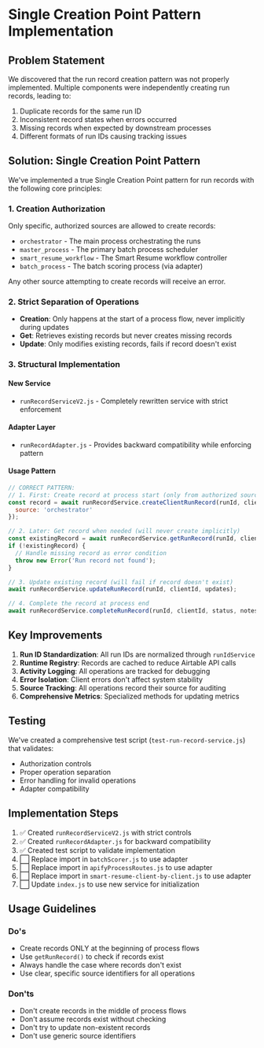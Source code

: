 # Single Creation Point Pattern Implementation

## Problem Statement

We discovered that the run record creation pattern was not properly implemented. Multiple components were independently creating run records, leading to:

1. Duplicate records for the same run ID
2. Inconsistent record states when errors occurred
3. Missing records when expected by downstream processes
4. Different formats of run IDs causing tracking issues

## Solution: Single Creation Point Pattern

We've implemented a true Single Creation Point pattern for run records with the following core principles:

### 1. Creation Authorization

Only specific, authorized sources are allowed to create records:
- `orchestrator` - The main process orchestrating the runs
- `master_process` - The primary batch process scheduler
- `smart_resume_workflow` - The Smart Resume workflow controller
- `batch_process` - The batch scoring process (via adapter)

Any other source attempting to create records will receive an error.

### 2. Strict Separation of Operations

- **Creation**: Only happens at the start of a process flow, never implicitly during updates
- **Get**: Retrieves existing records but never creates missing records
- **Update**: Only modifies existing records, fails if record doesn't exist

### 3. Structural Implementation

#### New Service

- `runRecordServiceV2.js` - Completely rewritten service with strict enforcement

#### Adapter Layer

- `runRecordAdapter.js` - Provides backward compatibility while enforcing pattern

#### Usage Pattern

```javascript
// CORRECT PATTERN:
// 1. First: Create record at process start (only from authorized source)
const record = await runRecordService.createClientRunRecord(runId, clientId, clientName, {
  source: 'orchestrator'
});

// 2. Later: Get record when needed (will never create implicitly)
const existingRecord = await runRecordService.getRunRecord(runId, clientId);
if (!existingRecord) {
  // Handle missing record as error condition
  throw new Error('Run record not found');
}

// 3. Update existing record (will fail if record doesn't exist)
await runRecordService.updateRunRecord(runId, clientId, updates);

// 4. Complete the record at process end
await runRecordService.completeRunRecord(runId, clientId, status, notes);
```

## Key Improvements

1. **Run ID Standardization**: All run IDs are normalized through `runIdService`
2. **Runtime Registry**: Records are cached to reduce Airtable API calls
3. **Activity Logging**: All operations are tracked for debugging
4. **Error Isolation**: Client errors don't affect system stability
5. **Source Tracking**: All operations record their source for auditing
6. **Comprehensive Metrics**: Specialized methods for updating metrics

## Testing

We've created a comprehensive test script (`test-run-record-service.js`) that validates:
- Authorization controls
- Proper operation separation
- Error handling for invalid operations
- Adapter compatibility

## Implementation Steps

1. ✅ Created `runRecordServiceV2.js` with strict controls
2. ✅ Created `runRecordAdapter.js` for backward compatibility
3. ✅ Created test script to validate implementation
4. ⬜ Replace import in `batchScorer.js` to use adapter
5. ⬜ Replace import in `apifyProcessRoutes.js` to use adapter
6. ⬜ Replace import in `smart-resume-client-by-client.js` to use adapter
7. ⬜ Update `index.js` to use new service for initialization

## Usage Guidelines

### Do's
- Create records ONLY at the beginning of process flows
- Use `getRunRecord()` to check if records exist
- Always handle the case where records don't exist
- Use clear, specific source identifiers for all operations

### Don'ts
- Don't create records in the middle of process flows
- Don't assume records exist without checking
- Don't try to update non-existent records
- Don't use generic source identifiers